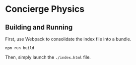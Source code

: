 # Concierge Physics

## Building and Running
First, use Webpack to consolidate the index file into a bundle.
```
npm run build
```
Then, simply launch the `./index.html` file.